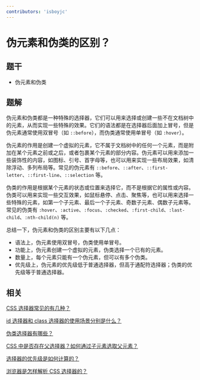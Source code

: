 ```yaml
---
contributors: 'isboyjc'
---
```


# 伪元素和伪类的区别？


## 题干

- 伪元素和伪类



## 题解

<!-- ::: details 点我查看题解 -->

伪元素和伪类都是一种特殊的选择器，它们可以用来选择或创建一些不在文档树中的元素，从而实现一些特殊的效果。它们的语法都是在选择器后面加上冒号，但是伪元素通常使用双冒号（如 `::before`），而伪类通常使用单冒号（如 `:hover`）。

伪元素的作用是创建一个虚拟的元素，它不属于文档树中的任何一个元素，而是附加在某个元素之前或之后，或者包裹某个元素的部分内容。伪元素可以用来添加一些装饰性的内容，如图标、引号、首字母等，也可以用来实现一些布局效果，如清除浮动、多列布局等。常见的伪元素有 `::before`、`::after`、`::first-letter`、`::first-line`、`::selection` 等。

伪类的作用是根据某个元素的状态或位置来选择它，而不是根据它的属性或内容。伪类可以用来实现一些交互效果，如鼠标悬停、点击、聚焦等，也可以用来选择一些特殊的元素，如第一个子元素、最后一个子元素、奇数子元素、偶数子元素等。常见的伪类有 `:hover`、`:active`、`:focus`、`:checked`、`:first-child`、`:last-child`、`:nth-child(n)` 等。

总结一下，伪元素和伪类的区别主要有以下几点：

- 语法上，伪元素使用双冒号，伪类使用单冒号。
- 功能上，伪元素创建一个虚拟的元素，伪类选择一个已有的元素。
- 数量上，每个元素只能有一个伪元素，但可以有多个伪类。
- 优先级上，伪元素的优先级低于普通选择器，但高于通配符选择器；伪类的优先级等于普通选择器。

<!-- ::: -->

## 相关


[CSS 选择器常见的有几种？](./020010_selector_all.md)

[id 选择器和 class 选择器的使用场景分别是什么？](./020020_id_calss_selector.md)

[伪类选择器有哪些？](./020030_pseudoclass_selector.md)

[CSS 中是否存在父选择器？如何通过子元素选取父元素？](./020050_parent_selector.md)

[选择器的优先级是如何计算的？](./020060_selector_priority.md)

[浏览器是怎样解析 CSS 选择器的？](./020070_browser_parse_selector.md)